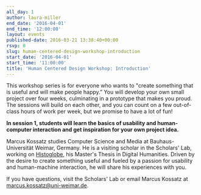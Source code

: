 ```yaml
---
all_day: 1
author: laura-miller
end_date: '2016-04-01'
end_time: '12:00:00'
layout: events
published-date: 2016-03-21 13:38:40+00:00
rsvp: 0
slug: human-centered-design-workshop-introduction
start_date: '2016-04-01'
start_time: '11:00:00'
title: 'Human Centered Design Workshop: Introduction'
---
```










This workshop series is for everyone who wants to "create something that is useful and will make people happy.” You will develop your own small project over four weeks, culminating in a prototype that makes you proud.  The sessions will build on each other, and you can count on a few out-of-class hours of work per week, but we promise to have a lot of fun!

**In session 1, students will learn the basics of usability and human-computer interaction and get inspiration for your own project idea.**














Marcus Kossatz studies Computer Science and Media at Bauhaus-Universität Weimar, Germany. He is a visiting scholar in the Scholars' Lab, working on [Histoglobe](http://www.histoglobe.com/#), his Master's Thesis in Digital Humanities. Driven by the desire to create something useful and fueled by a passion for usability and human-machine interaction, he will share his experiences with you.














If you have questions, visit the Scholars' Lab or email Marcus Kossatz at [marcus.kossatz@uni-weimar.de](mailto:marcus.kossatz@uni-weimar.de).




















